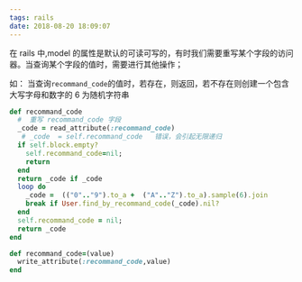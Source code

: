```yaml
---
tags: rails
date: 2018-08-20 18:09:07
---
```


在 rails 中,model 的属性是默认的可读可写的，有时我们需要重写某个字段的访问器。当查询某个字段的值时，需要进行其他操作；

如： 当查询`recommand_code`的值时，若存在，则返回，若不存在则创建一个包含大写字母和数字的 6 为随机字符串

```ruby
def recommand_code
  #  重写 recommand_code 字段
  _code = read_attribute(:recommand_code)
   # _code  = self.recommand_code   错误，会引起无限递归
  if self.block.empty?
    self.recommand_code=nil;
    return
  end
  return _code if _code
  loop do
    _code =  (("0".."9").to_a +  ("A".."Z").to_a).sample(6).join
    break if User.find_by_recommand_code(_code).nil?
  end
  self.recommand_code = nil;
  return _code
end

def recommand_code=(value)
  write_attribute(:recommand_code,value)
end
```
